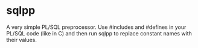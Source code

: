 sqlpp
=====

A very simple PL/SQL preprocessor. Use #includes and #defines in your PL/SQL code (like in C) and then run sqlpp to replace constant names with their values.